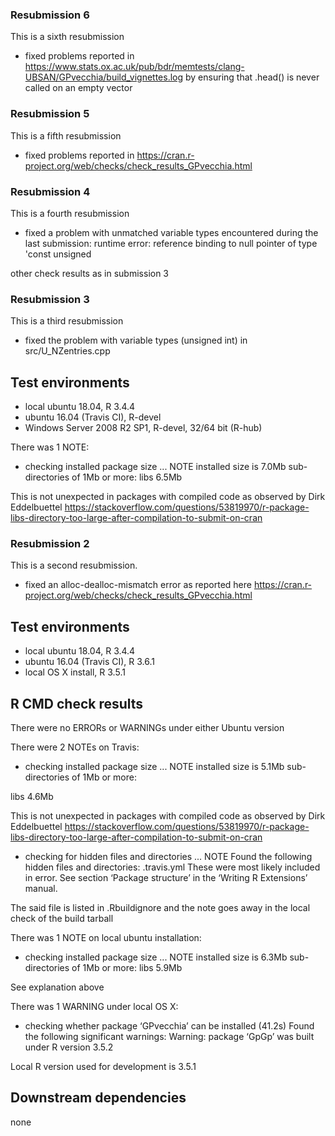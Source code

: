 ### Resubmission 6
This is a sixth resubmission

* fixed problems reported in https://www.stats.ox.ac.uk/pub/bdr/memtests/clang-UBSAN/GPvecchia/build_vignettes.log by ensuring that .head() is never called on an empty vector




### Resubmission 5
This is a fifth resubmission

* fixed problems reported in https://cran.r-project.org/web/checks/check_results_GPvecchia.html





### Resubmission 4
This is a fourth resubmission

* fixed a problem with unmatched variable types encountered during the last submission:
  runtime error: reference binding to null pointer of type 'const unsigned

other check results as in submission 3






### Resubmission 3
This is a third resubmission

* fixed the problem with variable types (unsigned int) in src/U_NZentries.cpp


## Test environments
* local ubuntu 18.04, R 3.4.4
* ubuntu 16.04 (Travis CI), R-devel
* Windows Server 2008 R2 SP1, R-devel, 32/64 bit (R-hub)

There was 1 NOTE:
* checking installed package size ... NOTE
  installed size is  7.0Mb
  sub-directories of 1Mb or more:
    libs   6.5Mb

This is not unexpected in packages with compiled code as observed by Dirk Eddelbuettel
https://stackoverflow.com/questions/53819970/r-package-libs-directory-too-large-after-compilation-to-submit-on-cran






### Resubmission 2
This is a second resubmission.

* fixed an alloc-dealloc-mismatch error as reported here
  https://cran.r-project.org/web/checks/check_results_GPvecchia.html


## Test environments
* local ubuntu 18.04, R 3.4.4
* ubuntu 16.04 (Travis CI), R 3.6.1
* local OS X install, R 3.5.1

## R CMD check results
There were no ERRORs or WARNINGs under either Ubuntu version

There were 2 NOTEs on Travis:

* checking installed package size ... NOTE
  installed size is  5.1Mb
  sub-directories of 1Mb or more:

libs   4.6Mb

This is not unexpected in packages with compiled code as observed by Dirk Eddelbuettel
https://stackoverflow.com/questions/53819970/r-package-libs-directory-too-large-after-compilation-to-submit-on-cran

* checking for hidden files and directories ... NOTE
  Found the following hidden files and directories:
  	.travis.yml
  These were most likely included in error. See section ‘Package
  structure’ in the ‘Writing R Extensions’ manual.

The said file is listed in .Rbuildignore and the note goes away in the local check of the build tarball


There was 1 NOTE on local ubuntu installation:

* checking installed package size ... NOTE
  installed size is  6.3Mb
  sub-directories of 1Mb or more:
    libs   5.9Mb

See explanation above



There was 1 WARNING under local OS X:

*  checking whether package ‘GPvecchia’ can be installed (41.2s)
   Found the following significant warnings:
     Warning: package ‘GpGp’ was built under R version 3.5.2

Local R version used for development is 3.5.1



## Downstream dependencies
none